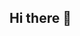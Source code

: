 ## Hi there 👋

<!--
**ShakinSledge/ShakinSledge** is a ✨ _special_ ✨ repository because its `README.md` (this file) appears on your GitHub profile.

## **Quick Bio:**

- 🎮 I'm a QA manual tester with aspirations to be the software or automation one in the future. I have over 3 years of professional experience now working on many various projects with different clients from the gamedev industry. It gave me not only a lot of experience in managing different client needs and fulfilling their expectations regarding games, but also made me a more confident person ready for any personal challenges 😄 I can say I'm a team player, both in life and work, whether it's learning a new software in work or helping wife in solving difficult problem, and I'm always trying to cooperate well with other people, learn from them, because I firmly believe they're the core of every project ^^ I don't often hesitate to ask if I'm not certain of something. If you want to do it right, then you have to be sure of it and better to ask the way than to go astray, eh? 😁

📑 **Professional Experience:** 

- Worked with almost every popular gaming platform including: PC (MacOS and Linux), PS4/PS5, XB1 and XBS/XBX, Switch, mobiles (iOS and Android), Steam Deck
- Conducted various manual tests such as regression, smoke testing, stress tests, performance, client's requests etc. 

⚙ **Tech Stack:**

- Jira (mostly), Mantis (~ 1 year), Azure DevOps (~ 8 months)
- Confluence (technical documentation mostly provided by clients) 
- Testrail (for managing testcases)
- TestFlight (iOS testing)

- Soft Skills:
- Hard? Skills:

- 🔭 I’m currently working on ...
- 🌱 I’m currently learning ...
- 👯 I’m looking to collaborate on ...
- 🤔 I’m looking for help with ...
- 💬 Ask me about ...
**How to reach me:** 

  - 📬 via email: bartlomiej.krolniesyto@gmail.com
  - 💻 via LinkedIn: www.linkedin.com/in/bartłomiej-król-niesyto-45207a150 
- 😄 Pronouns: ...
- ⚡ Fun fact: ...
-->
